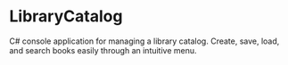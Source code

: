 # LibraryCatalog
C# console application for managing a library catalog. Create, save, load, and search books easily through an intuitive menu.
